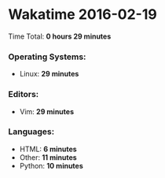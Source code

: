 # Wakatime 2016-02-19

Time Total: **0 hours 29 minutes**

### Operating Systems:
- Linux: **29 minutes** 

### Editors:
- Vim: **29 minutes** 

### Languages:
- HTML: **6 minutes** 
- Other: **11 minutes** 
- Python: **10 minutes** 

